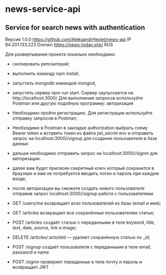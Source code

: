 # news-service-api

## Service for search news with authentication
Версия 1.0.0 https://github.com/AleksandrHexlet/news-api
IP 84.201.133.223
Domain https://news-today.site/
RUS

Для развертывания проекта локально необходимо:
- скопировать репозиторий;
- выполнить команду npm install,
- запустить mongodb командой mongod,
- запустить сервер npm run start.
Сервер заупускается на http://localhost:3000/
Для выполнения запросов используйте Postman или другую подобную программу:
авторизация
- Необходимо пройти регистрацию. Для регистрации используйте отправку запросов в Postman;
- Необходимо в Postman в закладке authorization выбрать схему Bearer token и вставить токен из файла jwt_secret.env и отправить запрос на localhost:3000//signup для создания пользователя в базе данных
- дальше необходимо отправить запрос на localhost:3000//signin для авторизации.
- далее вам будет присвоен секретный ключ который сохранится в браузере и вам не потребуется вводить логин и пароль при каждом входе;
- после авторизации вы сможете создать нового пользователя отправив запрос localhost:3000//signup
работа с пользователями
- GET /users/me возвращает всех пользователей из базы (email и имя);
- GET /articles возвращает все сохранённые пользователем статьи;
- POST /articles создаёт статью с переданными в теле keyword, title, text, date, source, link и image;
- DELETE /articles/:articleId — удаляет сохранённую статью  по _id;


- POST /signup создаёт пользователя с переданными в теле email, password и name
- POST /signin проверяет переданные в теле почту и пароль и возвращает JWT


